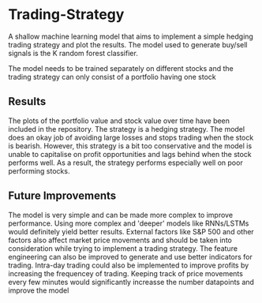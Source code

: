 # Trading-Strategy
A shallow machine learning model that aims to implement a simple hedging trading strategy and plot the results. The model used to generate buy/sell signals is the K random forest classifier.

The model needs to be trained separately on different stocks and the trading strategy can only consist of a portfolio having one stock

## Results
The plots of the portfolio value and stock value over time have been included in the repository.
The strategy is a hedging strategy. The model does an okay job of avoiding large losses and stops trading when the stock is bearish. However, this strategy is a bit too conservative and the model is unable to capitalise on profit opportunities and lags behind when the stock performs well. As a result, the strategy performs especially well on poor performing stocks.

## Future Improvements
The model is very simple and can be made more complex to improve performance. Using more complex and 'deeper' models like RNNs/LSTMs would definitely yield better results. External factors like S&P 500 and other factors also affect market price movements and should be taken into consideration while trying to implement a trading strategy. The feature engineering can also be improved to generate and use better indicators for trading. 
Intra-day trading could also be implemented to improve profits by increasing the frequencey of trading. Keeping track of price movements every few minutes would significantly increasse the number datapoints and improve the model



